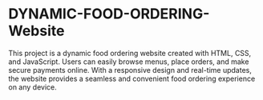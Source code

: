 # DYNAMIC-FOOD-ORDERING-Website
This project is a dynamic food ordering website created with HTML, CSS, and JavaScript. Users can easily browse menus, place orders, and make secure payments online. With a responsive design and real-time updates, the website provides a seamless and convenient food ordering experience on any device.
